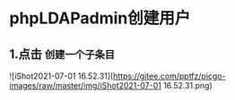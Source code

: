 # phpLDAPadmin创建用户



## 1.点击 `创建一个子条目`

![iShot2021-07-01 16.52.31](https://gitee.com/pptfz/picgo-images/raw/master/img/iShot2021-07-01 16.52.31.png)


